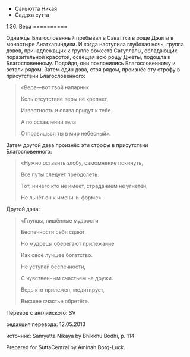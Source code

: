









* Саньютта Никая
* Саддха сутта


1\.36\. Вера
\=\=\=\=\=\=\=\=\=\=



Однажды Благословенный пребывал в Саваттхи в роще Джеты в монастыре Анатхапиндики\. И когда наступила глубокая ночь, группа дэвов, принадлежащих к группе божеств Сатуллапы, обладающих поразительной красотой, освещая всю рощу Джеты, подошла к Благословенному\. Подойдя, они поклонились Благословенному и встали рядом\. Затем один дэва, стоя рядом, произнёс эту строфу в присутствии Благословенного:



> «Вера—вот твой напарник\.  
> 
> Коль отсутствие веры не крепнет,  
> 
> Известность и слава придут к тебе\.  
> 
> А по оставлении тела  
> 
> Отправишься ты в мир небесный»\.


Затем другой дэва произнёс эти строфы в присутствии Благословенного:



> «Нужно оставить злобу, самомнение покинуть,  
> 
> Все путы следует преодолеть\.  
> 
> Тот, ничего кто не имеет, страданием не угнетён,  
> 
> Не льнёт он к имени\-и\-форме»\.


Другой дэва:



> «Глупцы, лишённые мудрости  
> 
> Беспечности себя сдают\.  
> 
> Но мудрецы оберегают прилежание  
> 
> Как своё лучшее богатство\.  
> 
>   
> 
> Не уступай беспечности,  
> 
> С чувственным счастьем не дружи\.  
> 
> Ведь кто прилежен, медитирует,  
> 
> Высшее счастье обретёт»\.



Перевод с английского: SV


редакция перевода: 12\.05\.2013


источник: Samyutta Nikaya by Bhikkhu Bodhi, p\. 114


Prepared for SuttaCentral by Aminah Borg\-Luck\.







